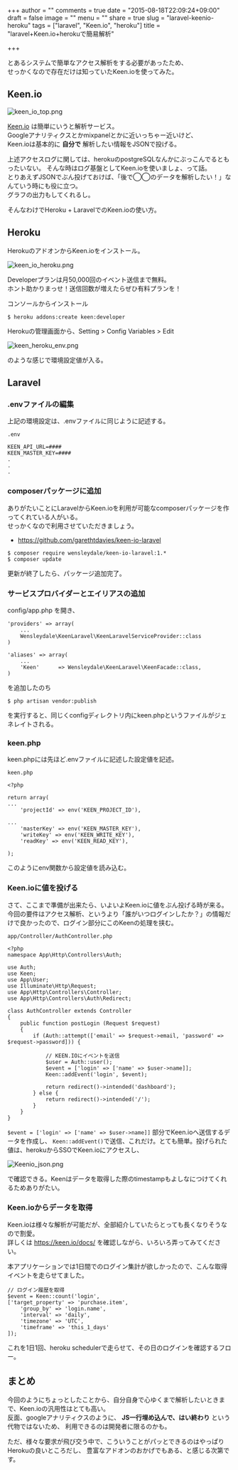 +++
author = ""
comments = true
date = "2015-08-18T22:09:24+09:00"
draft = false
image = ""
menu = ""
share = true
slug = "laravel-keenio-heroku"
tags = ["laravel", "Keen.io", "heroku"]
title = "laravel+Keen.io+herokuで簡易解析"

+++

とあるシステムで簡単なアクセス解析をする必要があったため、  
せっかくなので存在だけは知っていたKeen.ioを使ってみた。

## Keen.io

![keen_io_top.png](/images/keen_io_top.png)

[Keen.io](https://keen.io/) は簡単にいうと解析サービス。  
Googleアナリティクスとかmixpanelとかに近いっちゃー近いけど、  
Keen.ioは基本的に **自分で** 解析したい情報をJSONで投げる。

上述アクセスログに関しては、herokuのpostgreSQLなんかにぶっこんでるともったいない。
そんな時はログ基盤としてKeen.ioを使いましょ、って話。  
とりあえずJSONでぶん投げておけば、「後で◯◯のデータを解析したい！」なんていう時にも役に立つ。  
グラフの出力もしてくれるし。  

そんなわけでHeroku + LaravelでのKeen.ioの使い方。


## Heroku

HerokuのアドオンからKeen.ioをインストール。

![keen_io_heroku.png](/images/keen_io_heroku.png)

Developerプランは月50,000回のイベント送信まで無料。  
ホント助かりまっせ！送信回数が増えたらぜひ有料プランを！  

コンソールからインストール

```
$ heroku addons:create keen:developer
```

Herokuの管理画面から、Setting > Config Variables > Edit

![keen_heroku_env.png](/images/keen_heroku_env.png)

のような感じで環境設定値が入る。

## Laravel


### .envファイルの編集

上記の環境設定は、.envファイルに同じように記述する。

`.env`

```
KEEN_API_URL=####
KEEN_MASTER_KEY=####
.
.
.
```

### composerパッケージに追加

ありがたいことにLaravelからKeen.ioを利用が可能なcomposerパッケージを作ってくれている人がいる。  
せっかくなので利用させていただきましょう。

 * https://github.com/garethtdavies/keen-io-laravel

```
$ composer require wensleydale/keen-io-laravel:1.*
$ composer update
```

更新が終了したら、パッケージ追加完了。

### サービスプロバイダーとエイリアスの追加

config/app.php を開き、

```
'providers' => array(
    ...
    Wensleydale\KeenLaravel\KeenLaravelServiceProvider::class
)

'aliases' => array(
    ...
    'Keen'      => Wensleydale\KeenLaravel\KeenFacade::class,
)
```

を追加したのち

```
$ php artisan vendor:publish
```

を実行すると、同じくconfigディレクトリ内にkeen.phpというファイルがジェネレイトされる。


### keen.php

keen.phpには先ほど.envファイルに記述した設定値を記述。

`keen.php`

```
<?php

return array(
...
    'projectId' => env('KEEN_PROJECT_ID'),

...
    'masterKey' => env('KEEN_MASTER_KEY'),
    'writeKey' => env('KEEN_WRITE_KEY'),
    'readKey' => env('KEEN_READ_KEY'),

);
```

このようにenv関数から設定値を読み込む。


### Keen.ioに値を投げる

さて、ここまで準備が出来たら、いよいよKeen.ioに値をぶん投げる時が来る。  
今回の要件はアクセス解析、というより「誰がいつログインしたか？」の情報だけで良かったので、ログイン部分にこのKeenの処理を挟む。

`app/Controller/AuthController.php`

```
<?php
namespace App\Http\Controllers\Auth;

use Auth;
use Keen;
use App\User;
use Illuminate\Http\Request;
use App\Http\Controllers\Controller;
use App\Http\Controllers\Auth\Redirect;

class AuthController extends Controller
{
    public function postLogin (Request $request)
    {
        if (Auth::attempt(['email' => $request->email, 'password' => $request->password])) {

            // KEEN.IOにイベントを送信
            $user = Auth::user();
            $event = ['login' => ['name' => $user->name]];
            Keen::addEvent('login', $event);

            return redirect()->intended('dashboard');
        } else {
            return redirect()->intended('/');
        }
    }
}
```

`$event = ['login' => ['name' => $user->name]]` 部分でKeen.ioへ送信するデータを作成し、
`Keen::addEvent()`で送信、これだけ。とても簡単。投げられた値は、herokuからSSOでKeen.ioにアクセスし、

![Keenio_json.png](/images/Keenio_json.png)

で確認できる。Keenはデータを取得した際のtimestampもよしなにつけてくれるためありがたい。

### Keen.ioからデータを取得

Keen.ioは様々な解析が可能だが、全部紹介していたらとっても長くなりそうなので割愛。  
詳しくは https://keen.io/docs/ を確認しながら、いろいろ弄ってみてください。  

本アプリケーションでは1日間でのログイン集計が欲しかったので、こんな取得イベントを走らせてました。

```
// ログイン履歴を取得
$event = Keen::count('login',
['target_property' => 'purchase.item',
    'group_by' => 'login.name',
    'interval' => 'daily',
    'timezone' => 'UTC',
    'timeframe' => 'this_1_days'
]);
```

これを1日1回、heroku schedulerで走らせて、その日のログインを確認するフロー。  


## まとめ

今回のようにちょっとしたことから、自分自身で心ゆくまで解析したいときまで、Keen.ioの汎用性はとても高い。  
反面、googleアナリティクスのように、 **JS一行埋め込んで、はい終わり** という代物ではないため、
利用できるのは開発者に限るのかも。  

ただ、様々な要求が飛び交う中で、こういうことがパッとできるのはやっぱりHerokuの良いところだし、
豊富なアドオンのおかげでもある、と感じる次第です。
